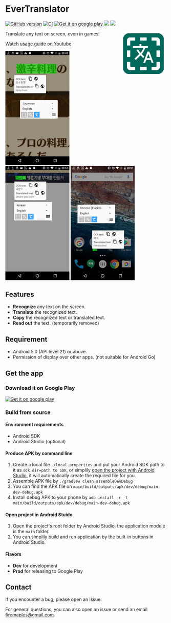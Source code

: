 
# EverTranslator 
[![GitHub version](https://badge.fury.io/gh/firemaples%2FEverTranslator.svg)](https://badge.fury.io/gh/firemaples%2FEverTranslator) 
[![CI](https://github.com/firemaples/EverTranslator/actions/workflows/ci.yml/badge.svg)](https://github.com/firemaples/EverTranslator/actions/workflows/ci.yml)
<a href="https://play.google.com/store/apps/details?id=tw.firemaples.onscreenocr">
  <img src="https://play.google.com/intl/en_us/badges/images/badge_new.png" alt="Get it on google play" />
</a>
<img src="https://PlayBadges.pavi2410.me/badge/downloads?id=tw.firemaples.onscreenocr" />
<img src="https://PlayBadges.pavi2410.me/badge/ratings?id=tw.firemaples.onscreenocr" />

<img src="materials/mipmap-xxhdpi/icon.png" alt="app icon" align="right" />

Translate any text on screen, even in games!

<a href="https://www.youtube.com/watch?v=Y0OjF-luuDE">Watch usage guide on Youtube</a>

<p>
  <img src="materials/PlayStore/device-2016-12-08-204259.jpg" width="200px" />
  <img src="materials/PlayStore/device-2016-12-08-205120.jpg" width="200px" />
  <img src="materials/PlayStore/device-2016-12-08-205741.jpg" width="200px" />
</p>

## Features

 - **Recognize** any text on the screen.
 - **Translate** the recognized text.
 - **Copy** the recognized text or translated text.
 - **Read out** the text. (temporarily removed)

## Requirement

- Android 5.0 (API level 21) or above.
- Permission of display over other apps. (not suitable for Android Go)

## Get the app

### Download it on Google Play

<a href="https://play.google.com/store/apps/details?id=tw.firemaples.onscreenocr">
  <img src="https://play.google.com/intl/en_us/badges/images/badge_new.png" alt="Get it on google play" />
</a>

### Build from source

#### Environment requirements

- Android SDK
- Android Studio (optional)

#### Produce APK by command line

1. Create a local file `./local.properties` and put your Android SDK path to it as `sdk.dir=path to SDK`, or simplily <a href='#open-project-in-android-stuido'>open the project with Android Studio</a>, it will automatically create the required file for you.
1. Assemble APK file by ```./gradlew clean assembleDevDebug```
1. You can find the APK file on `main/build/outputs/apk/dev/debug/main-dev-debug.apk`
1. Install debug APK to your phone by ```adb install -r -t main/build/outputs/apk/dev/debug/main-dev-debug.apk```

#### Open project in Android Stuido

1. Open the project's root folder by Android Studio, the application module is the `main` folder.
1. You can simplily build and run application by the built-in buttons in Android Studio.

#### Flavors

- **Dev** for development
- **Prod** for releasing to Google Play

## Contact

If you encounter a bug, please open an issue.  

For general questions, you can also open an issue or send an email firemaples@gmail.com.

